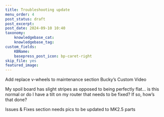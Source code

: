 ```yaml
---
title: Troubleshooting update
menu_order: 4
post_status: draft
post_excerpt: 
post_date: 2024-09-10 10:40
taxonomy:
    knowledgebase_cat: 
    knowledgebase_tag:        
custom_fields:
    KBName: 
    basepress_post_icon: bp-caret-right
skip_file: yes
featured_image: 
---
```


Add replace v-wheels to maintenance section Bucky’s Custom Video

My spoil board has slight stripes as opposed to being perfectly flat… is this normal or do I have a tilt on my router that needs to be fixed? If so, how’s that done?

Issues & Fixes section needs pics to be updated to MK2.5 parts
